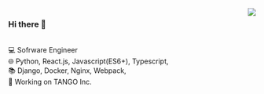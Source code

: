 <!--
<img align='right' src="https://github-readme-stats.vercel.app/api?username=Dev-Jeromebaek&show_icons=true">
-->
<img align='right' src="https://github-readme-stats.vercel.app/api?username=Dev-Jeromebaek&include_all_commits=true">

### Hi there 👋
<br>
💻  Sofrware Engineer <br>
🌐  Python, React.js, Javascript(ES6+), Typescript,<br>
📚  Django, Docker, Nginx, Webpack,<br>
🚀  Working on TANGO Inc.

<!--
🧑🏻‍💻 Senier Frontend Developer <br>
📚 React.js, Javascript(ES6+), Typescript, Python, Django <br> 
🚀 Working on @TANGO Inc.

<br><br>

<img align='right' src="https://github-readme-stats.vercel.app/api/top-langs/?username=Dev-Jeromebaek&layout=compact">
<img align='left' src="https://github-readme-stats.vercel.app/api?username=Dev-Jeromebaek&include_all_commits=true">
-->
<!-- 🚀 **Current** [SpaceONE Console](https://github.com/spaceone-dev/console) -->

<!--
**Dev-Jeromebaek/Dev-Jeromebaek** is a ✨ _special_ ✨ repository because its `README.md` (this file) appears on your GitHub profile.

Here are some ideas to get you started:

- 🔭 I’m currently working on ...
- 🌱 I’m currently learning ...
- 👯 I’m looking to collaborate on ...
- 🤔 I’m looking for help with ...
- 💬 Ask me about ...
- 📫 How to reach me: ...
- 😄 Pronouns: ...
- ⚡ Fun fact: ...
-->
